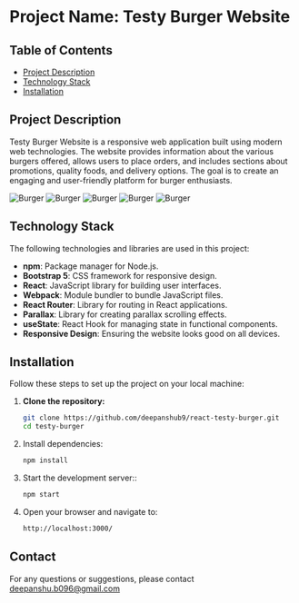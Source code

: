 # Project Name: Testy Burger Website

## Table of Contents

- [Project Description](#project-description)
- [Technology Stack](#technology-stack)
- [Installation](#installation)

## Project Description

Testy Burger Website is a responsive web application built using modern web technologies. The website provides information about the various burgers offered, allows users to place orders, and includes sections about promotions, quality foods, and delivery options. The goal is to create an engaging and user-friendly platform for burger enthusiasts.

![Burger](https://i.postimg.cc/dtWT4bLC/bruger-1.png)
![Burger](https://i.postimg.cc/SQf9z24D/3.png)
![Burger](https://i.postimg.cc/656vVW5w/2.png)
![Burger](https://i.postimg.cc/90bq3Sbv/4.png)
![Burger](https://i.postimg.cc/PJT8RhWW/5.png)

## Technology Stack

The following technologies and libraries are used in this project:

- **npm**: Package manager for Node.js.
- **Bootstrap 5**: CSS framework for responsive design.
- **React**: JavaScript library for building user interfaces.
- **Webpack**: Module bundler to bundle JavaScript files.
- **React Router**: Library for routing in React applications.
- **Parallax**: Library for creating parallax scrolling effects.
- **useState**: React Hook for managing state in functional components.
- **Responsive Design**: Ensuring the website looks good on all devices.

## Installation

Follow these steps to set up the project on your local machine:

1. **Clone the repository:**
   ```bash
   git clone https://github.com/deepanshub9/react-testy-burger.git
   cd testy-burger
   ```
2. Install dependencies:
   ```bash
   npm install
   ```
3. Start the development server::
   ```bash
   npm start
   ```
4. Open your browser and navigate to:
   ```bash
   http://localhost:3000/
   ```

## Contact

For any questions or suggestions, please contact [deepanshu.b096@gmail.com](mailto:deepanshu.b096@gmail.com)
